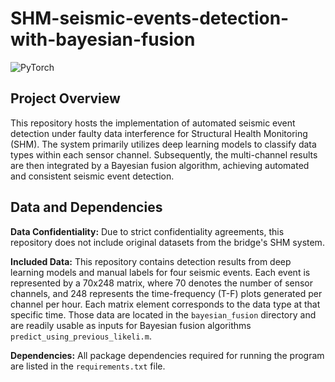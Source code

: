SHM-seismic-events-detection-with-bayesian-fusion
=====

![PyTorch](https://img.shields.io/badge/PyTorch-red.svg)

Project Overview
--
This repository hosts the implementation of automated seismic event detection under faulty data interference for Structural Health Monitoring (SHM). The system primarily utilizes deep learning models to classify data types within each sensor channel. Subsequently, the multi-channel results are then integrated by a Bayesian fusion algorithm, achieving
automated and consistent seismic event detection.

Data and Dependencies
--
**Data Confidentiality:** Due to strict confidentiality agreements, this repository does not include original datasets from the bridge's SHM system.

**Included Data:** This repository contains detection results from deep learning models and manual labels for four seismic events. Each event is represented by a 70x248 matrix, where 70 denotes the number of sensor channels, and 248 represents the time-frequency (T-F) plots generated per channel per hour. Each matrix element corresponds to the data type at that specific time. Those data are located in the `bayesian_fusion` directory and are readily usable as inputs for Bayesian fusion algorithms `predict_using_previous_likeli.m`.

**Dependencies:** All package dependencies required for running the program are listed in the `requirements.txt` file.

